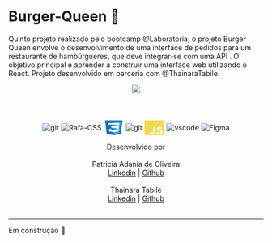 # Burger-Queen :hamburger:

Quinto projeto realizado pelo bootcamp @Laboratoria, o projeto Burger Queen envolve o desenvolvimento de uma interface de pedidos para um restaurante de hambúrgueres, que deve integrar-se com uma API . O objetivo principal é aprender a construir uma interface web utilizando o React. Projeto desenvolvido em parceria com @ThainaraTabile.
<div align="center">
<img width="500" src="https://github.com/patriciadania/burger-script/assets/120285942/2960fb2a-49af-4675-a8ca-3a47ab20a913"/>

</div>

<div align="center">
  <br>

  <br>
  <br>
  <img align="center" alt="git" height="30" width="40" src="https://cdn.jsdelivr.net/gh/devicons/devicon/icons/git/git-original.svg"/>
    <img align="center" alt="Rafa-CSS" height="30" width="40" src="https://user-images.githubusercontent.com/120285942/236062287-09f1bc78-7e35-45bc-b420-17b08bd4f81d.svg">
     <img align="center" alt="Rafa-CSS" height="30" width="40" src="https://raw.githubusercontent.com/devicons/devicon/master/icons/css3/css3-original.svg">
  <img align="center" alt="git" height="30" width="40" src="https://camo.githubusercontent.com/900baefb89e187c8b32cdbb3b440d1502fe8f30a1a335cc5dc5868af0142f8b1/68747470733a2f2f63646e2e6a7364656c6976722e6e65742f67682f64657669636f6e732f64657669636f6e2f69636f6e732f6e6f64656a732f6e6f64656a732d6f726967696e616c2e737667" />
  <img align="center" alt="Rafa-Js" height="30" width="40" src="https://raw.githubusercontent.com/devicons/devicon/master/icons/javascript/javascript-plain.svg">
  <img align="center" alt="vscode" height="30" width="40" src="https://cdn.jsdelivr.net/gh/devicons/devicon/icons/vscode/vscode-original.svg" />
  <img align="center" alt="Figma" height="30" width="40" src="https://cdn.jsdelivr.net/gh/devicons/devicon/icons/figma/figma-original.svg" />
  <br>


  Desenvolvido por <br>
  <br>
    Patricia Adania de Oliveira<br>
  [Linkedin](https://www.linkedin.com/in/patriciadania/) | [Github](https://github.com/patriciadania)
  <br>
  <br>
  Thainara Tabile <br>
  [Linkedin](https://www.linkedin.com/in/thainaratabile/) | [Github](https://github.com/ThainaraTabile) 
  <br>
  <br>
 
  
</div>
 
***
Em construção :construction:
